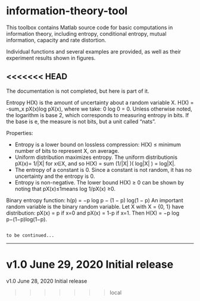 # information-theory-tool
This toolbox contains Matlab source code for basic computations in information theory, including entropy, conditional entropy,  mutual information, capacity and rate distortion.

Individual functions and several examples are provided, as well as their experiment results shown in figures.


<<<<<<< HEAD
-----------------------------------------------------------------------------------------------------------------------------------
The documentation is not completed, but here is part of it. 

Entropy H(X) is the amount of uncertainty about a random variable X.
H(X) = -sum_x  pX(x)log pX(x), where we take: 0 log 0 = 0. Unless otherwise noted, the logarithm is base 2, which corresponds to measuring entropy in bits. If the base is e, the measure is not bits, but a unit called “nats”.

Properties:
-   Entropy is a lower bound on lossless compression: H(X) ≤ minimum number of bits to represent X, on average.
-   Uniform distribution maximizes entropy. The uniform distributionis pX(x)= 1/|X| for x∈X, 
    and so H(X) = sum (1/|X| )( log|X| ) = log|X|.
-   The entropy of a constant is 0. Since a constant is not random, it has no uncertainty and the entropy is 0.
-   Entropy is non-negative. The lower bound H(X) ≥ 0 can be shown by noting that pX(x)≤1means log 1/pX(x) ≥0.

Binary entropy function: h(p) = −p log p − (1 − p) log(1 − p)
An important random variable is the binary random variable. Let X with X = {0, 1} have distribution: 
pX(x) = p if x=0 and pX(x) = 1-p if x=1. Then H(X) = −p log p−(1−p)log(1−p).

                                                                                                                                        to be continued...





--------------------------------------------------------------------------------------------------------------------------------------------



v1.0    June 29, 2020   Initial release
=======
                                                                                                                                        
                                                                                                                                        
                                                                                                                                        
                                                                                                                                        
                                                                                                                                        
                                                                                                                                        
v1.0    June 28, 2020   Initial release
>>>>>>> local

